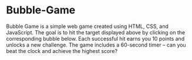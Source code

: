 # Bubble-Game

Bubble Game is a simple web game created using HTML, CSS, and JavaScript. The goal is to hit the target displayed above by clicking on the corresponding bubble below. Each successful hit earns you 10 points and unlocks a new challenge. The game includes a 60-second timer – can you beat the clock and achieve the highest score?
